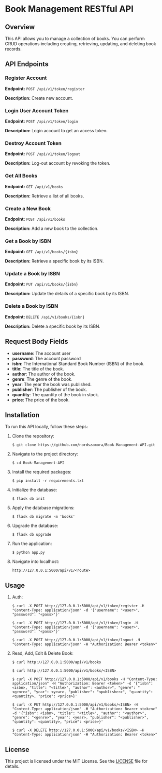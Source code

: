 # Book Management RESTful API

## Overview

This API allows you to manage a collection of books. You can perform CRUD operations including creating, retrieving, updating, and deleting book records.

## API Endpoints

### Register Account
**Endpoint:** `POST /api/v1/token/register`

**Description:** Create new account.

### Login User Account Token
**Endpoint:** `POST /api/v1/token/login`

**Description:** Login account to get an access token.

### Destroy Account Token
**Endpoint:** `POST /api/v1/token/logout`

**Description:** Log-out account by revoking the token.

### Get All Books
**Endpoint:** `GET /api/v1/books`

**Description:** Retrieve a list of all books.

### Create a New Book
**Endpoint:** `POST /api/v1/books`

**Description:** Add a new book to the collection.

### Get a Book by ISBN
**Endpoint:** `GET /api/v1/books/{isbn}`

**Description:** Retrieve a specific book by its ISBN.

### Update a Book by ISBN
**Endpoint:** `PUT /api/v1/books/{isbn}`

**Description:** Update the details of a specific book by its ISBN.

### Delete a Book by ISBN
**Endpoint:** `DELETE /api/v1/books/{isbn}`

**Description:** Delete a specific book by its ISBN.

## Request Body Fields

- **username**: The account user
- **password**: The account password
- **isbn**: The International Standard Book Number (ISBN) of the book.
- **title**: The title of the book.
- **author**: The author of the book.
- **genre**: The genre of the book.
- **year**: The year the book was published.
- **publisher**: The publisher of the book.
- **quantity**: The quantity of the book in stock.
- **price**: The price of the book.

## Installation

To run this API locally, follow these steps:

1. Clone the repository:
    ```
    $ git clone https://github.com/nordszamora/Book-Management-API.git
    ```

2. Navigate to the project directory:
    ```
    $ cd Book-Management-API
    ```

3. Install the required packages:
    ```
    $ pip install -r requirements.txt
    ```

4. Initialize the database:
    ```
    $ flask db init
    ```

5. Apply the database migrations:
    ```
    $ flask db migrate -m 'books'
    ```

6. Upgrade the database:
    ```
    $ flask db upgrade
    ```

7. Run the application:
    ```
    $ python app.py
    ```

8. Navigate into localhost:
    ```
    http://127.0.0.1:5000/api/v1/<route>
    ```

## Usage

1. Auth:
    ```
    $ curl -X POST http://127.0.0.1:5000/api/v1/token/register -H "Content-Type: application/json" -d '{"username": "<user>", "password": "<pass>"}'

    $ curl -X POST http://127.0.0.1:5000/api/v1/token/login -H "Content-Type: application/json" -d '{"username": "<user>", "password": "<pass>"}'

    $ curl -X POST http://127.0.0.1:5000/api/v1/token/logout -H "Content-Type: application/json" -H "Authorization: Bearer <token>"

    ```

2. Read, Add, Edit & Delete Book:
    ```
    $ curl http://127.0.0.1:5000/api/v1/books

    $ curl http://127.0.0.1:5000/api/v1/books/<ISBN>

    $ curl -X POST http://127.0.0.1:5000/api/v1/books -H "Content-Type: application/json" -H "Authorization: Bearer <token>" -d '{"isbn": <isbn>, "title": "<title>", "author": <author>", "genre": "<genre>", "year": <year>, "publisher": "<publisher>", "quantity": <quantity>, "price": <price>}'

    $ curl -X PUT http://127.0.0.1:5000/api/v1/books/<ISBN> -H "Content-Type: application/json" -H "Authorization: Bearer <token>" -d '{"isbn": <isbn>, "title": "<title>", "author": "<author>", "genre": "<genre>", "year": <year>, "publisher": "<publisher>", "quantity": <quantity>, "price": <price>}'

    $ curl -X DELETE http://127.0.0.1:5000/api/v1/books/<ISBN> -H "Content-Type: application/json" -H "Authorization: Bearer <token>"
    ```
    
## License

This project is licensed under the MIT License. See the [LICENSE](LICENSE) file for details.
